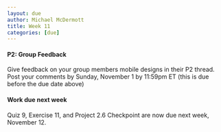 ```yaml
---
layout: due
author: Michael McDermott
title: Week 11
categories: [due]
---
```

#### P2: Group Feedback
Give feedback on your group members mobile designs in their P2 thread. Post your comments by <span class="due">Sunday, November 1 by 11:59pm ET</span> (this is due before the due date above)

#### Work due next week
Quiz 9, Exercise 11, and Project 2.6 Checkpoint are now due next week, November 12.
